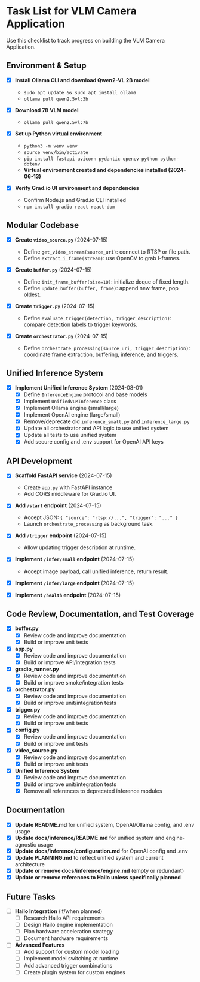 # Task List for VLM Camera Application

Use this checklist to track progress on building the VLM Camera Application.

## Environment & Setup

* [x] **Install Ollama CLI and download Qwen2-VL 2B model**

  * `sudo apt update && sudo apt install ollama`
  * `ollama pull qwen2.5vl:3b`
* [x] **Download 7B VLM model**

  * `ollama pull qwen2.5vl:7b`
* [x] **Set up Python virtual environment**

  * `python3 -m venv venv`
  * `source venv/bin/activate`
  * `pip install fastapi uvicorn pydantic opencv-python python-dotenv`
  * **Virtual environment created and dependencies installed (2024-06-13)**
* [x] **Verify Grad.io UI environment and dependencies**

  * Confirm Node.js and Grad.io CLI installed
  * `npm install gradio react react-dom`

## Modular Codebase

* [x] **Create `video_source.py`** (2024-07-15)

  * Define `get_video_stream(source_uri)`: connect to RTSP or file path.
  * Define `extract_i_frame(stream)`: use OpenCV to grab I-frames.
* [x] **Create `buffer.py`** (2024-07-15)

  * Define `init_frame_buffer(size=10)`: initialize deque of fixed length.
  * Define `update_buffer(buffer, frame)`: append new frame, pop oldest.
* [x] **Create `trigger.py`** (2024-07-15)

  * Define `evaluate_trigger(detection, trigger_description)`: compare detection labels to trigger keywords.
* [x] **Create `orchestrator.py`** (2024-07-15)

  * Define `orchestrate_processing(source_uri, trigger_description)`: coordinate frame extraction, buffering, inference, and triggers.

## Unified Inference System

* [x] **Implement Unified Inference System** (2024-08-01)
  * [x] Define `InferenceEngine` protocol and base models
  * [x] Implement `UnifiedVLMInference` class
  * [x] Implement Ollama engine (small/large)
  * [x] Implement OpenAI engine (large/small)
  * [x] Remove/deprecate old `inference_small.py` and `inference_large.py`
  * [x] Update all orchestrator and API logic to use unified system
  * [x] Update all tests to use unified system
  * [x] Add secure config and .env support for OpenAI API keys

## API Development

* [x] **Scaffold FastAPI service** (2024-07-15)

  * Create `app.py` with FastAPI instance
  * Add CORS middleware for Grad.io UI.
* [x] **Add `/start` endpoint** (2024-07-15)

  * Accept JSON: `{ "source": "rtsp://...", "trigger": "..." }`
  * Launch `orchestrate_processing` as background task.
* [x] **Add `/trigger` endpoint** (2024-07-15)

  * Allow updating trigger description at runtime.
* [x] **Implement `/infer/small` endpoint** (2024-07-15)

  * Accept image payload, call unified inference, return result.
* [x] **Implement `/infer/large` endpoint** (2024-07-15)
* [x] **Implement `/health` endpoint** (2024-07-15)

## Code Review, Documentation, and Test Coverage

* [x] **buffer.py**
  * [x] Review code and improve documentation
  * [x] Build or improve unit tests
* [x] **app.py**
  * [x] Review code and improve documentation
  * [x] Build or improve API/integration tests
* [x] **gradio_runner.py**
  * [x] Review code and improve documentation
  * [x] Build or improve smoke/integration tests
* [x] **orchestrator.py**
  * [x] Review code and improve documentation
  * [x] Build or improve unit/integration tests
* [x] **trigger.py**
  * [x] Review code and improve documentation
  * [x] Build or improve unit tests
* [x] **config.py**
  * [x] Review code and improve documentation
  * [x] Build or improve unit tests
* [x] **video_source.py**
  * [x] Review code and improve documentation
  * [x] Build or improve unit tests
* [x] **Unified Inference System**
  * [x] Review code and improve documentation
  * [x] Build or improve unit/integration tests
  * [x] Remove all references to deprecated inference modules

## Documentation

* [x] **Update README.md** for unified system, OpenAI/Ollama config, and .env usage
* [x] **Update docs/inference/README.md** for unified system and engine-agnostic usage
* [x] **Update docs/inference/configuration.md** for OpenAI config and .env
* [x] **Update PLANNING.md** to reflect unified system and current architecture
* [x] **Update or remove docs/inference/engine.md** (empty or redundant)
* [x] **Update or remove references to Hailo unless specifically planned**

## Future Tasks
* [ ] **Hailo Integration** (if/when planned)
  * [ ] Research Hailo API requirements
  * [ ] Design Hailo engine implementation
  * [ ] Plan hardware acceleration strategy
  * [ ] Document hardware requirements
* [ ] **Advanced Features**
  * [ ] Add support for custom model loading
  * [ ] Implement model switching at runtime
  * [ ] Add advanced trigger combinations
  * [ ] Create plugin system for custom engines